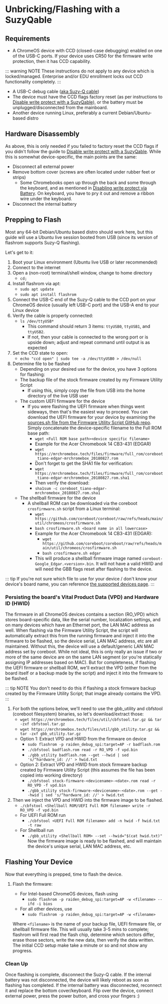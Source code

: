 # Unbricking/Flashing with a SuzyQable

## Requirements

* A ChromeOS device with CCD (closed-case debugging) enabled on one of the USB-C ports. If your device uses CR50 for the firmware write protection, then it has CCD capability.

::: warning NOTE
These instructions do not apply to any device which is locked/managed. Enterprise and/or EDU enrollment locks out CCD functionality completely.
:::

* A USB-C debug cable ([aka Suzy-Q cable](https://www.sparkfun.com/products/retired/14746))
* The device must have the CCD flags factory reset (as per instructions to [Disable write protect with a SuzyQable](/docs/firmware/wp/disabling.html#using-closed-case-debugging-ccd-using-a-suzyqable)), or the battery must be unplugged/disconnected from the mainboard.
* Another device running Linux, preferably a current Debian/Ubuntu-based distro

## Hardware Disassembly

As above, this is only needed if you failed to factory reset the CCD flags if you didn't follow the guide to [Disable write protect with a SuzyQable](/docs/firmware/wp/disabling.html#using-closed-case-debugging-ccd-using-a-suzyqable). While this is somewhat device-specific, the main points are the same:

* Disconnect all external power
* Remove bottom cover (screws are often located under rubber feet or strips)
  - Some Chromebooks open up through the back and some through the keyboard, and as mentioned in [Disabling write protect via Battery](/docs/firmware/wp/disabling.html#disconnecting-the-battery). On keyboard, you have to pry it out and remove a ribbon wire under the keyboard.
* Disconnect the internal battery

## Prepping to Flash

Most any 64-bit Debian/Ubuntu based distro should work here, but this guide will use a Ubuntu live session booted from USB (since its version of flashrom supports Suzy-Q flashing).

Let's get to it:
1. Boot your Linux environment (Ubuntu live USB or later recommended)
2. Connect to the internet
3. Open a (non-root) terminal/shell window, change to home directory
   * `cd;`
4. Install flashrom via apt:
   * `sudo apt update`
   * `sudo apt install flashrom`
5. Connect the USB-C end of the Suzy-Q cable to the CCD port on your ChromeOS device (usually left USB-C port) and the USB-A end to your Linux device
6. Verify the cable is properly connected:
   * `ls /dev/ttyUSB*`
     * This command should return 3 items: `ttyUSB0`, `ttyUSB1`, and `ttyUSB2`.
     * If not, then your cable is connected to the wrong port or is upside down; adjust and repeat command until output is as expected
7. Set the CCD state to open:
   * `echo "ccd open" | sudo tee -a /dev/ttyUSB0 > /dev/null`
8. Determine file to be flashed
   * Depending on your desired use for the device, you have 3 options for flashing:
   * The backup file of the stock firmware created by my Firmware Utility Script
     * If using this, simply copy the file from USB into the home directory of the live USB user
   * The custom UEFI firmware for the device
     * If you were flashing the UEFI firmware when things went sideways, then that's the easiest way to proceed. You can download the UEFI firmware for your device by examining the [sources.sh file from the Firmware Utility Script GitHub repo](https://github.com/MrChromebox/scripts/blob/master/sources.sh). Simply concatenate the device-specific filename to the Full ROM base path:
       * `wget <Full ROM base path><device specific filename>`
       * Example for the Acer Chromebook 14 CB3-431 (EDGAR)
       * `wget https://mrchromebox.tech/files/firmware/full_rom/coreboot_tiano-edgar-mrchromebox_20180827.rom`
       * Don't forget to get the SHA1 file for verification:
       * `wget https://mrchromebox.tech/files/firmware/full_rom/coreboot_tiano-edgar-mrchromebox_20180827.rom.sha1`
       * Then verify the download:
       * `sha1sum -c coreboot_tiano-edgar-mrchromebox_20180827.rom.sha1`
   * The shellball firmware for the device
      * A shellball ROM can be downloaded via the coreboot `crosfirmware.sh` script from a Linux terminal:
        * `wget https://github.com/coreboot/coreboot/raw/refs/heads/main/util/chromeos/crosfirmware.sh`
        * `bash crosfirmware.sh <board name in all lowercase>`
        * Example for the Acer Chromebook 14 CB3-431 (EDGAR):
          * `wget https://github.com/coreboot/coreboot/raw/refs/heads/main/util/chromeos/crosfirmware.sh`
          * `bash crosfirmware.sh edgar`
        * This will produce a shellball firmware image named `coreboot-Google_Edgar.<version>.bin`. It will not have a valid HWID and will need the GBB flags reset after flashing to the device.

::: tip
If you're not sure which file to use for your device / don't know your device's board name, you can reference [the supported devices page](/docs/supported-devices.html).
:::

### Persisting the board's Vital Product Data (VPD) and Hardware ID (HWID)

The firmware in all ChromeOS devices contains a section (RO_VPD) which stores board-specific data, like the serial number, localization settings, and on many devices which have an Ethernet port, the LAN MAC address as well. When flashing via the Firmware Utility Script, the script will automatically extract this from the running firmware and inject it into the firmware to be flashed, so the device serial, LAN MAC address, etc are all maintained. Without this, the device will use a default/generic LAN MAC address set by coreboot. While not ideal, this is only really an issue if two or more of the same device are on the same LAN segment (or you're statically assigning IP addresses based on MAC). But for completeness, if flashing the UEFI firmware or shellball ROM, we'll extract the VPD (either from the board itself or a backup made by the script) and inject it into the firmware to be flashed.

::: tip NOTE
You don't need to do this if flashing a stock firmware backup created by the Firmware Utility Script; that image already contains the VPD.
:::

1. For both the options below, we'll need to use the gbb_utility and cbfstool (coreboot filesystem) binaries, so let's download/extract those:
      * `wget https://mrchromebox.tech/files/util/cbfstool.tar.gz && tar -zxf cbfstool.tar.gz`
      * `wget https://mrchromebox.tech/files/util/gbb_utility.tar.gz && tar -zxf gbb_utility.tar.gz`
    * Option 1: Extract VPD and HWID from the firmware on device
      * `sudo flashrom -p raiden_debug_spi:target=AP -r badflash.rom`
      * `./cbfstool badflash.rom read -r RO_VPD -f vpd.bin`
      * `./gbb_utility badflash.rom --get --hwid | sed 's/^hardware_id: //' > hwid.txt`
    * Option 2: Extract VPD and HWID from stock firmware backup created by Firmware Utility Script (this assumes the file has been copied into working directory)
      * `./cbfstool stock-firmware-<devicename>-<date>.rom read -r RO_VPD -f vpd.bin`
      * `./gbb_utility stock-firmware-<devicename>-<date>.rom --get --hwid | sed 's/^hardware_id: //' > hwid.txt`
2. Then we inject the VPD and HWID into the firmware image to be flashed.
    * `./cbfstool <Shellball ROM/UEFI Full ROM filename> write -r RO_VPD -f vpd.bin`
    * For UEFI Full ROM run 
      * `./cbfstool <UEFI Full ROM filename> add -n hwid -f hwid.txt -t raw`
    * For Shellball run
      * `./gbb_utility <Shellball ROM> --set --hwid="$(cat hwid.txt)"`
Now the firmware image is ready to be flashed, and will maintain the device's unique serial, LAN MAC address, etc.

## Flashing Your Device

Now that everything is prepped, time to flash the device.

1. Flash the firmware:
    * For Intel-based ChromeOS devices, flash using
      * `sudo flashrom -p raiden_debug_spi:target=AP -w <filename> --ifd -i bios`
    * For all other devices, use
      * `sudo flashrom -p raiden_debug_spi:target=AP -w <filename>`

    Where `<filename>` is the name of your backup file, UEFI firmware file, or shellball firmware file. This will usually take 3-5 mins to complete; flashrom will first read the flash chip, determine which sectors differ, erase those sectors, write the new data, then verify the data written. The initial CCD setup make take a minute or so and not show any progress.

### Clean Up

Once flashing is complete, disconnect the Suzy-Q cable. If the internal battery was not disconnected, the device will likely reboot as soon as flashing has completed. If the internal battery was disconnected, reconnect it and replace the bottom cover/keyboard. Flip over the device, connect external power, press the power button, and cross your fingers :)
